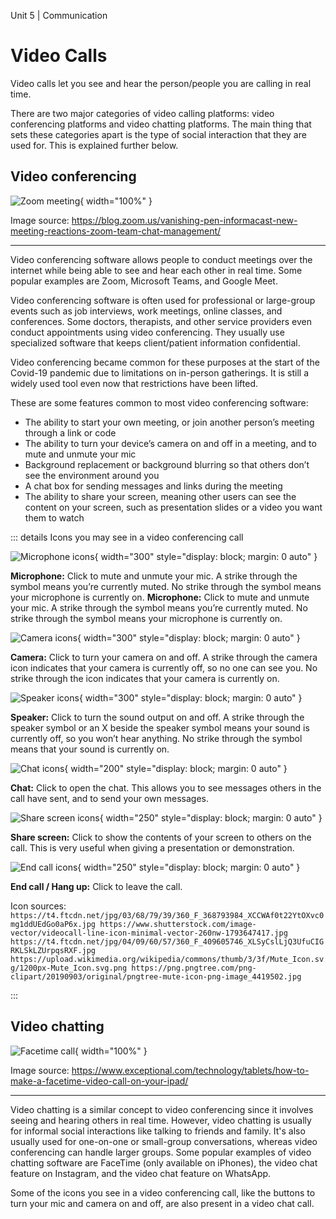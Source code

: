 Unit 5 | Communication

# Video Calls

Video calls let you see and hear the person/people you are calling in real time.

There are two major categories of video calling platforms: video conferencing platforms and video chatting platforms. The main thing that sets these categories apart is the type of social interaction that they are used for. This is explained further below.

## Video conferencing

![Zoom meeting](/course/5-communication/zoom-meeting.png){ width="100%" }

Image source: https://blog.zoom.us/vanishing-pen-informacast-new-meeting-reactions-zoom-team-chat-management/

---

Video conferencing software allows people to conduct meetings over the internet while being able to see and hear each other in real time. Some popular examples are Zoom, Microsoft Teams, and Google Meet.

Video conferencing software is often used for professional or large-group events such as job interviews, work meetings, online classes, and conferences. Some doctors, therapists, and other service providers even conduct appointments using video conferencing. They usually use specialized software that keeps client/patient information confidential.

Video conferencing became common for these purposes at the start of the Covid-19 pandemic due to limitations on in-person gatherings. It is still a widely used tool even now that restrictions have been lifted.

These are some features common to most video conferencing software:

- The ability to start your own meeting, or join another person’s meeting through a link or code
- The ability to turn your device’s camera on and off in a meeting, and to mute and unmute your mic
- Background replacement or background blurring so that others don’t see the environment around you
- A chat box for sending messages and links during the meeting
- The ability to share your screen, meaning other users can see the content on your screen, such as presentation slides or a video you want them to watch

::: details Icons you may see in a video conferencing call

![Microphone icons](/course/5-communication/microphone-icons.jpg){ width="300" style="display: block; margin: 0 auto" }

**Microphone:** Click to mute and unmute your mic. A strike through the symbol means you’re currently muted. No strike through the symbol means your microphone is currently on.
**Microphone:** Click to mute and unmute your mic. A strike through the symbol means you’re currently muted. No strike through the symbol means your microphone is currently on.

![Camera icons](/course/5-communication/camera-icons.jpg){ width="300" style="display: block; margin: 0 auto" }

**Camera:** Click to turn your camera on and off. A strike through the camera icon indicates that your camera is currently off, so no one can see you. No strike through the icon indicates that your camera is currently on.

![Speaker icons](/course/5-communication/speaker-icons.jpg){ width="300" style="display: block; margin: 0 auto" }

**Speaker:** Click to turn the sound output on and off. A strike through the speaker symbol or an X beside the speaker symbol means your sound is currently off, so you won’t hear anything. No strike through the symbol means that your sound is currently on.

![Chat icons](/course/5-communication/chat-icons.jpg){ width="200" style="display: block; margin: 0 auto" }

**Chat:** Click to open the chat. This allows you to see messages others in the call have sent, and to send your own messages.

![Share screen icons](/course/5-communication/share-screen-icons.jpg){ width="250" style="display: block; margin: 0 auto" }

**Share screen:** Click to show the contents of your screen to others on the call. This is very useful when giving a presentation or demonstration.

![End call icons](/course/5-communication/end-call-icons.jpg){ width="250" style="display: block; margin: 0 auto" }

**End call / Hang up:** Click to leave the call.

Icon sources:
`https://t4.ftcdn.net/jpg/03/68/79/39/360_F_368793984_XCCWAf0t22YtOXvc0mg1ddUEdGo0aP6x.jpg
https://www.shutterstock.com/image-vector/videocall-line-icon-minimal-vector-260nw-1793647417.jpg
https://t4.ftcdn.net/jpg/04/09/60/57/360_F_409605746_XLSyCslLjQ3UfuCIGRKLSkLZUrpqsRXF.jpg
https://upload.wikimedia.org/wikipedia/commons/thumb/3/3f/Mute_Icon.svg/1200px-Mute_Icon.svg.png
https://png.pngtree.com/png-clipart/20190903/original/pngtree-mute-icon-png-image_4419502.jpg`

:::

## Video chatting

![Facetime call](/course/5-communication/facetime-call.png){ width="100%" }

Image source: https://www.exceptional.com/technology/tablets/how-to-make-a-facetime-video-call-on-your-ipad/

---

Video chatting is a similar concept to video conferencing since it involves seeing and hearing others in real time. However, video chatting is usually for informal social interactions like talking to friends and family. It's also usually used for one-on-one or small-group conversations, whereas video conferencing can handle larger groups. Some popular examples of video chatting software are FaceTime (only available on iPhones), the video chat feature on Instagram, and the video chat feature on WhatsApp.

Some of the icons you see in a video conferencing call, like the buttons to turn your mic and camera on and off, are also present in a video chat call.
